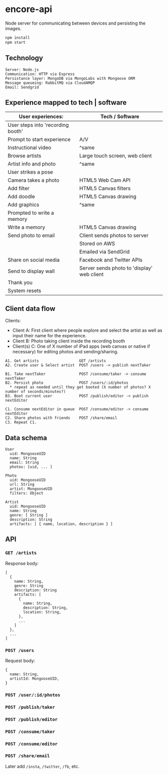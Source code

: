 # encore-api

Node server for communicating between devices and persisting the images.

```Bash
npm install
npm start
```

## Technology

```
Server: Node.js
Communication: HTTP via Express
Persistance layer: MongoDB via MongoLabs with Mongoose ORM
Message queueing: RabbitMQ via CloudAMQP
Email: Sendgrid
```

## Experience mapped to tech | software

| User experiences:                 | Tech / Software                            |
|-----------------------------------|--------------------------------------------|
| User steps into 'recording booth' |                                            |
| Prompt to start experience        | A/V                                        |
| Instructional video               | ^same                                      |
| Browse artists                    | Large touch screen, web client             |
| Artist info and photo             | ^same                                      |
| User strikes a pose               |                                            |
| Camera takes a photo              | HTML5 Web Cam API                          |
| Add filter                        | HTML5 Canvas filters                       |
| Add doodle                        | HTML5 Canvas drawing                       |
| Add graphics                      | ^same                                      |
| Prompted to write a memory        |                                            |
| Write a memory                    | HTML5 Canvas drawing                       |
| Send photo to email               | Client sends photos to server              |
|                                   | Stored on AWS                              |
|                                   | Emailed via SendGrid                       |
| Share on social media             | Facebook and Twitter APIs                  |
| Send to display wall              | Server sends photo to 'display' web client |
| Thank you                         |                                            |
| System resets                     |                                            |


## Client data flow

Clients:
* Client A: First client where people explore and select the artist as well as input their name for the experience.
* Client B: Photo taking client inside the recording booth
* Client(s) C: One of X number of iPad apps (web canvas or native if necessary) for editing photos and sending/sharing.

```
A1. Get artists                  GET /artists
A2. Create user & Select artist  POST /users -> publish nextTaker

B1. Take nextTaker               POST /consume/taker -> consume nextTaker
B2. Persist photo                POST /users/:id/photos
  * repeat as needed until they get booted (X number of photos? X number of seconds/minutes?)
B3. Boot current user            POST /publish/editor -> publish nextEditor

C1. Consume nextEditor in queue  POST /consume/editor -> consume nextEditor
C2. Share photos with friends    POST /share/email
C3. Repeat C1.
```

## Data schema

```
User
  uid: MongooseUID
  name: String
  email: String
  photos: [uid, ... ]

Photo
  uid: MongooseUID
  url: String
  artist: MongooseUID
  filters: Object

Artist
  uid: MongooseUID
  name: String
  genre: [ String ]
  description: String
  artifacts: [ { name, location, description } ]
```


## API

### `GET /artists`

Response body:
```
[
  {
    name: String,
    genre: String
    description: String
    artifacts: [
      {
        name: String,
        description: String,
        location: String,
      },
      ...
    ]
  },
  ...
]
```

### `POST /users`

Request body:
```
{
  name: String,
  artistId: MongooseUID,
}
```

### `POST /user/:id/photos`

### `POST /publish/taker`

### `POST /publish/editor`

### `POST /consume/taker`

### `POST /consume/editor`

### `POST /share/email`

Later add `/insta`, `/twitter`, `/fb`, etc.
